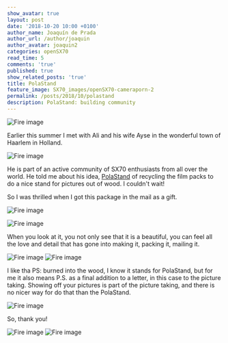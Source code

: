```yaml
---
show_avatar: true
layout: post
date: '2018-10-20 10:00 +0100'
author_name: Joaquín de Prada
author_url: /author/joaquin
author_avatar: joaquin2
categories: openSX70
read_time: 5
comments: 'true'
published: true
show_related_posts: 'true'
title: PolaStand
feature_image: SX70_images/openSX70-cameraporn-2
permalink: /posts/2018/10/polastand
description: PolaStand: building community
---
```

![Fire image]({{site.url}}/{{site.baseurl}}img/2018/10/2018-10-20-Polastand-9.jpg)

Earlier this summer I met with Ali and his wife Ayse in the wonderful town of Haarlem in Holland.

![Fire image]({{site.url}}/{{site.baseurl}}img/2018/10/2018-10-20-Polastand-0.jpg)

He is part of an active community of SX70 enthusiasts from all over the world. He told me about his idea, [PolaStand](https://www.polastand.com/) of recycling the film packs to do a nice stand for pictures out of wood. 
I couldn't wait!

So I was thrilled when I got this package in the mail as a gift.

![Fire image]({{site.url}}/{{site.baseurl}}img/2018/10/2018-10-20-Polastand-1.jpg)

![Fire image]({{site.url}}/{{site.baseurl}}img/2018/10/2018-10-20-Polastand-2.jpg)


When you look at it, you not only see that it is a beautiful, you can feel all the love and detail that has gone into making it, packing it, mailing it.

![Fire image]({{site.url}}/{{site.baseurl}}img/2018/10/2018-10-20-Polastand-3.jpg)
![Fire image]({{site.url}}/{{site.baseurl}}img/2018/10/2018-10-20-Polastand-4.jpg)

I like tha PS: burned into the wood, I know it stands for PolaStand, but for me it also means P.S. as a final addition to a letter, in this case to the picture taking. Showing off your pictures is part of the picture taking, and there is no nicer way for do that than the PolaStand.

![Fire image]({{site.url}}/{{site.baseurl}}img/2018/10/2018-10-20-Polastand-6.jpg)

So, thank you!

![Fire image]({{site.url}}/{{site.baseurl}}img/2018/10/2018-10-20-Polastand-7.jpg)
![Fire image]({{site.url}}/{{site.baseurl}}img/2018/10/2018-10-20-Polastand-8.jpg)
